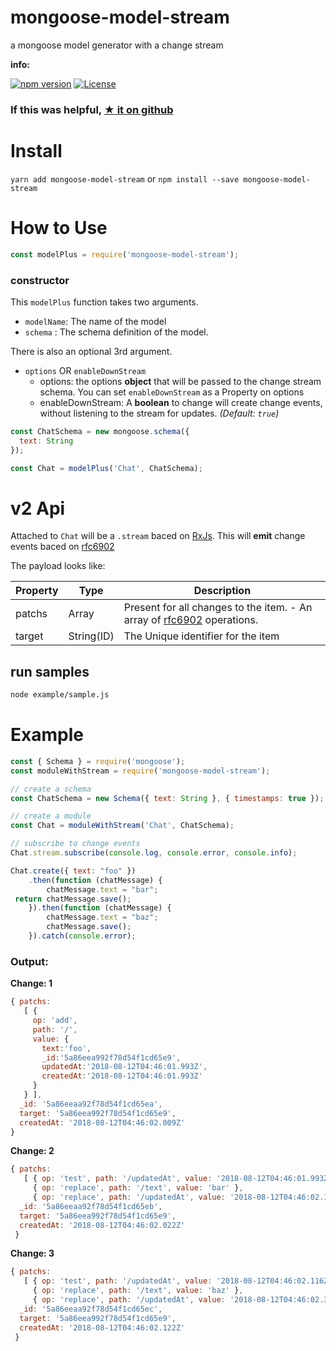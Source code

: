 # mongoose-model-stream

a mongoose model generator with a change stream

**info:**

[![npm version](https://badge.fury.io/js/mongoose-model-stream.svg)](https://www.npmjs.com/package/mongoose-model-stream)
[![License](http://img.shields.io/:license-apache_2-yellow.svg)](https://www.apache.org/licenses/LICENSE-2.0)


### If this was helpful, [★ it on github](https://github.com/codemeasandwich/mongoose-model-stream)

# Install

`yarn add mongoose-model-stream` or `npm install --save mongoose-model-stream`

# How to Use

``` js
const modelPlus = require('mongoose-model-stream');
```

### constructor

This `modelPlus` function takes two arguments.

* `modelName`: The name of the model
* `schema` : The schema definition of the model.

There is also an optional 3rd argument.

* `options` OR `enableDownStream`
    * options: the options **object** that will be passed to the change stream schema. You can set `enableDownStream` as a Property on options
    * enableDownStream: A **boolean** to change will create change events, without listening to the stream for updates. *(Default: `true`)*


``` js
const ChatSchema = new mongoose.schema({
  text: String
});

const Chat = modelPlus('Chat', ChatSchema);
```

# v2 Api

Attached to `Chat` will be a `.stream` baced on [RxJs]. This will **emit** change events baced on [rfc6902]

The payload looks like:

| Property | Type |Description
|--- |--- |---
| patchs | Array | Present for all changes to the item. - An array of [rfc6902] operations.
| target | String(ID) | The Unique identifier for the item

## run samples

``` bash
node example/sample.js
```

# Example

``` js
const { Schema } = require('mongoose');
const moduleWithStream = require('mongoose-model-stream');

// create a schema
const ChatSchema = new Schema({ text: String }, { timestamps: true });

// create a module
const Chat = moduleWithStream('Chat', ChatSchema);

// subscribe to change events
Chat.stream.subscribe(console.log, console.error, console.info);

Chat.create({ text: "foo" })
    .then(function (chatMessage) {
        chatMessage.text = "bar";
 return chatMessage.save();
    }).then(function (chatMessage) {
        chatMessage.text = "baz";
        chatMessage.save();
    }).catch(console.error);
```

### Output:

**Change: 1**
``` js
{ patchs:
   [ {
     op: 'add',
     path: '/',
     value: {
       text:'foo',
       _id:'5a86eea992f78d54f1cd65e9',
       updatedAt:'2018-08-12T04:46:01.993Z',
       createdAt:'2018-08-12T04:46:01.993Z'
     }
   } ],
  _id: '5a86eeaa92f78d54f1cd65ea',
  target: '5a86eea992f78d54f1cd65e9',
  createdAt: '2018-08-12T04:46:02.009Z'
}
```

**Change: 2**
``` js
{ patchs:
   [ { op: 'test', path: '/updatedAt', value: '2018-08-12T04:46:01.993Z' },
     { op: 'replace', path: '/text', value: 'bar' },
     { op: 'replace', path: '/updatedAt', value: '2018-08-12T04:46:02.116Z' }, ],
  _id: '5a86eeaa92f78d54f1cd65eb',
  target: '5a86eea992f78d54f1cd65e9',
  createdAt: '2018-08-12T04:46:02.022Z'
 }
```

**Change: 3**
``` js
{ patchs:
   [ { op: 'test', path: '/updatedAt', value: '2018-08-12T04:46:02.116Z' },
     { op: 'replace', path: '/text', value: 'baz' },
     { op: 'replace', path: '/updatedAt', value: '2018-08-12T04:46:02.342Z' }, ],
  _id: '5a86eeaa92f78d54f1cd65ec',
  target: '5a86eea992f78d54f1cd65e9',
  createdAt: '2018-08-12T04:46:02.122Z'
 }
```
[RxJs]: http://reactivex.io/rxjs/
[rfc6902]: https://tools.ietf.org/html/rfc6902
